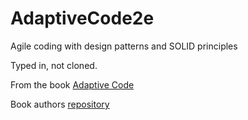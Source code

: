 # AdaptiveCode2e
Agile coding with design patterns and SOLID principles

Typed in, not cloned.

From the book [Adaptive Code](https://www.microsoftpressstore.com/store/adaptive-code-agile-coding-with-design-patterns-and-9781509302581)

Book authors [repository](https://github.com/AdaptiveCode/AdaptiveCode)
